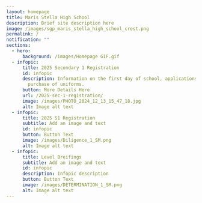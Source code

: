 ```yaml
---
layout: homepage
title: Maris Stella High School
description: Brief site description here
image: /images/sgp_maris_stella_high_school_crest.png
permalink: /
notification: ""
sections:
  - hero:
      background: /images/Homepage GIF.gif
  - infopic:
      title: 2025 Secondary 1 Registration
      id: infopic
      description: Information on the first day of school, applications, booklist and
        purchase of uniforms.
      button: More Details Here
      url: /2025-sec-1-registration/
      image: /images/PHOTO_2024_12_13_15_47_18.jpg
      alt: Image alt text
  - infopic:
      title: 2025 S1 Registration
      subtitle: Add an image and text
      id: infopic
      button: Button Text
      image: /images/Diligence_1_SM.png
      alt: Image alt text
  - infopic:
      title: Level Breifings
      subtitle: Add an image and text
      id: infopic
      description: Infopic description
      button: Button Text
      image: /images/DETERMINATION_1_SM.png
      alt: Image alt text
---
```

